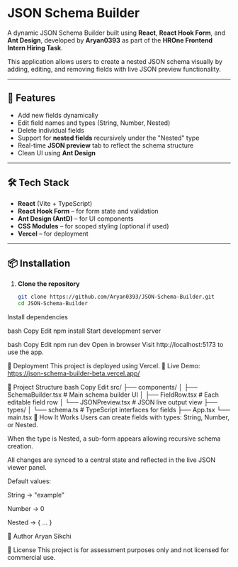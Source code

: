 
# JSON Schema Builder

A dynamic JSON Schema Builder built using **React**, **React Hook Form**, and **Ant Design**, developed by **Aryan0393** as part of the **HROne Frontend Intern Hiring Task**.

This application allows users to create a nested JSON schema visually by adding, editing, and removing fields with live JSON preview functionality.

---

## 🔧 Features

- Add new fields dynamically
- Edit field names and types (String, Number, Nested)
- Delete individual fields
- Support for **nested fields** recursively under the "Nested" type
- Real-time **JSON preview** tab to reflect the schema structure
- Clean UI using **Ant Design**

---

## 🛠️ Tech Stack

- **React** (Vite + TypeScript)
- **React Hook Form** – for form state and validation
- **Ant Design (AntD)** – for UI components
- **CSS Modules** – for scoped styling (optional if used)
- **Vercel** – for deployment

---

## 📦 Installation

1. **Clone the repository**
   ```bash
   git clone https://github.com/Aryan0393/JSON-Schema-Builder.git
   cd JSON-Schema-Builder
Install dependencies

bash
Copy
Edit
npm install
Start development server

bash
Copy
Edit
npm run dev
Open in browser
Visit http://localhost:5173 to use the app.

🚀 Deployment
This project is deployed using Vercel.
🔗 Live Demo: https://json-schema-builder-beta.vercel.app/


📁 Project Structure
bash
Copy
Edit
src/
├── components/
│   ├── SchemaBuilder.tsx     # Main schema builder UI
│   ├── FieldRow.tsx          # Each editable field row
│   └── JSONPreview.tsx       # JSON live output view
├── types/
│   └── schema.ts             # TypeScript interfaces for fields
├── App.tsx
└── main.tsx
🧠 How It Works
Users can create fields with types: String, Number, or Nested.

When the type is Nested, a sub-form appears allowing recursive schema creation.

All changes are synced to a central state and reflected in the live JSON viewer panel.

Default values:

String → "example"

Number → 0

Nested → { ... }

📌 Author
Aryan Sikchi

📃 License
This project is for assessment purposes only and not licensed for commercial use.
